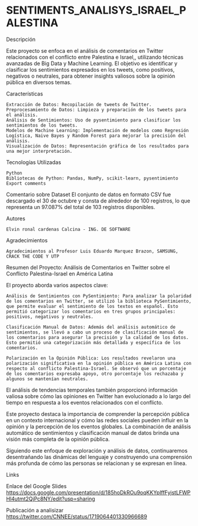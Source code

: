 # SENTIMENTS_ANALISYS_ISRAEL_PALESTINA
Descripción

Este proyecto se enfoca en el análisis de comentarios en Twitter relacionados con el conflicto entre Palestina e Israel,, utilizando técnicas avanzadas de Big Data y Machine Learning.
El objetivo es identificar y clasificar los sentimientos expresados en los tweets, como positivos, negativos o neutrales,
para obtener insights valiosos sobre la opinión pública en diversos temas.


Características

    Extracción de Datos: Recopilación de tweets de Twitter.
    Preprocesamiento de Datos: Limpieza y preparación de los tweets para el análisis.
    Análisis de Sentimientos: Uso de pysentimiento para clasificar los sentimientos de los tweets.
    Modelos de Machine Learning: Implementación de modelos como Regresión Logística, Naive Bayes y Random Forest para mejorar la precisión del análisis.
    Visualización de Datos: Representación gráfica de los resultados para una mejor interpretación.

Tecnologías Utilizadas

    Python
    Bibliotecas de Python: Pandas, NumPy, scikit-learn, pysentimiento
    Export comments

Comentario sobre Dataset
El conjunto de datos en formato CSV fue descargado el 30 de octubre y consta de alrededor de 100 registros, lo que representa un 97.087% del total de 103 registros disponibles.


Autores

    Elvin ronal cardenas Calcina - ING. DE SOFTWARE

Agradecimientos

    Agradecimientos al Profesor Luis Eduardo Marquez Brazon, SAMSUNG, CRACK THE CODE Y UTP 


Resumen del Proyecto: Análisis de Comentarios en Twitter sobre el Conflicto Palestina-Israel en América Latina

El proyecto aborda varios aspectos clave:

    Análisis de Sentimientos con PySentimiento: Para analizar la polaridad de los comentarios en Twitter, se utilizó la biblioteca PySentimiento, que permite evaluar el sentimiento de los textos en español. Esto permitió categorizar los comentarios en tres grupos principales: positivos, negativos y neutrales.

    Clasificación Manual de Datos: Además del análisis automático de sentimientos, se llevó a cabo un proceso de clasificación manual de los comentarios para asegurar la precisión y la calidad de los datos. Esto permitió una categorización más detallada y específica de los comentarios.

    Polarización en la Opinión Pública: Los resultados revelaron una polarización significativa en la opinión pública en América Latina con respecto al conflicto Palestina-Israel. Se observó que un porcentaje de los comentarios expresaba apoyo, otro porcentaje los rechazaba y algunos se mantenían neutrales.

El análisis de tendencias temporales también proporcionó información valiosa sobre cómo las opiniones en Twitter han evolucionado a lo largo del tiempo en respuesta a los eventos relacionados con el conflicto.

Este proyecto destaca la importancia de comprender la percepción pública en un contexto internacional y cómo las redes sociales pueden influir en la opinión y la percepción de los eventos globales. La combinación de análisis automático de sentimientos y clasificación manual de datos brinda una visión más completa de la opinión pública.

Siguiendo este enfoque de exploración y análisis de datos, continuaremos desentrañando las dinámicas del lenguaje y construyendo una comprensión más profunda de cómo las personas se relacionan y se expresan en línea.

Links

Enlace del Google Slides
https://docs.google.com/presentation/d/185hoDkROu9oqKKYplffFyjstLFWPHl4utmt2QjPc8NY/edit?usp=sharing

Publicación a analisizar
https://twitter.com/CNNEE/status/1719064401330966689